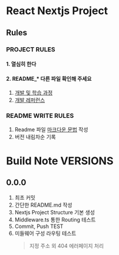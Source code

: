# React Nextjs Project
## Rules
### PROJECT RULES
#### 1. 열심히 한다
#### 2. README_* 다른 파일 확인해 주세요
1. [개발 및 학습 과정](docs/README_STUDY_TOPICS.md)
2. [개발 레퍼런스](<docs/README REF.md>)

### README WRITE RULES
1. Readme 파일 [마크다운 문법](https://ko.wikipedia.org/wiki/마크다운) 작성
2. 버전 내림차순 기록


# Build Note VERSIONS
## 0.0.0
1. 최초 커밋
2. 간단한 README.md 작성
3. Nextjs Project Structure 기본 생성
4. Middleware.ts 통한 Routing 테스트
5. Commit, Push TEST
6. 미들웨어 구성 라우팅 테스트
   > 지정 주소 외 404 에러페이지 처리